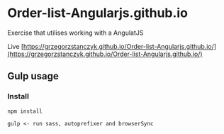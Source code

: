 # Order-list-Angularjs.github.io
Exercise that utilises working with a AngulatJS

Live [https://grzegorzstanczyk.github.io/Order-list-Angularjs.github.io/](https://grzegorzstanczyk.github.io/Order-list-Angularjs.github.io/)

## Gulp usage
### Install
    npm install

    gulp <- run sass, autoprefixer and browserSync
